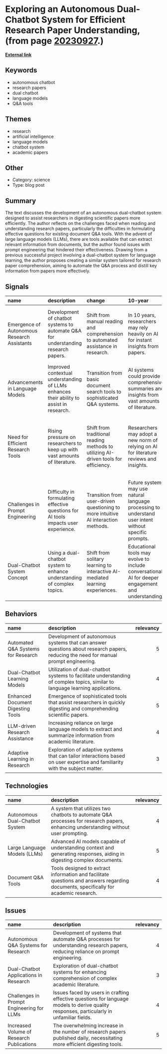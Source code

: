 # __Exploring an Autonomous Dual-Chatbot System for Efficient Research Paper Understanding__, (from page [20230927](https://kghosh.substack.com/p/20230927).)

__[External link](https://towardsdatascience.com/developing-an-autonomous-dual-chatbot-system-for-research-paper-digesting-ea46943e9343)__



## Keywords

* autonomous chatbot
* research papers
* dual chatbot
* language models
* Q&A tools

## Themes

* research
* artificial intelligence
* language models
* chatbot system
* academic papers

## Other

* Category: science
* Type: blog post

## Summary

The text discusses the development of an autonomous dual-chatbot system designed to assist researchers in digesting scientific papers more efficiently. The author reflects on the challenges faced when reading and understanding research papers, particularly the difficulties in formulating effective questions for existing document Q&A tools. With the advent of large language models (LLMs), there are tools available that can extract relevant information from documents, but the author found issues with prompt engineering that hindered their effectiveness. Drawing from a previous successful project involving a dual-chatbot system for language learning, the author proposes creating a similar system tailored for research paper comprehension, aiming to automate the Q&A process and distill key information from papers more effectively.

## Signals

| name                                        | description                                                                             | change                                                                              | 10-year                                                                                                | driving-force                                                                                  |   relevancy |
|:--------------------------------------------|:----------------------------------------------------------------------------------------|:------------------------------------------------------------------------------------|:-------------------------------------------------------------------------------------------------------|:-----------------------------------------------------------------------------------------------|------------:|
| Emergence of Autonomous Research Assistants | Development of chatbot systems to automate Q&A for understanding research papers.       | Shift from manual reading and comprehension to automated assistance in research.    | In 10 years, researchers may rely heavily on AI for instant insights from papers.                      | The increasing volume of published research and the need for efficient information processing. |           5 |
| Advancements in Language Models             | Improved contextual understanding of LLMs enhances their ability to assist in research. | Transition from basic document search tools to sophisticated Q&A systems.           | AI systems could provide comprehensive summaries and insights from vast amounts of literature.         | Continuous improvements in AI and natural language processing technologies.                    |           4 |
| Need for Efficient Research Tools           | Rising pressure on researchers to keep up with vast amounts of literature.              | Shift from traditional reading methods to utilizing AI-driven tools for efficiency. | Researchers may adopt a new norm of relying on AI for literature reviews and insights.                 | The overwhelming volume of research papers published daily necessitates efficient strategies.  |           5 |
| Challenges in Prompt Engineering            | Difficulty in formulating effective questions for AI tools impacts user experience.     | Transition from user-driven questioning to more intuitive AI interaction methods.   | Future systems may use natural language processing to understand user intent without specific prompts. | The quest for user-friendly interfaces that lower the barrier to effective AI use.             |           4 |
| Dual-Chatbot System Concept                 | Using a dual-chatbot system to enhance understanding of complex topics.                 | Shift from solitary learning to interactive AI-mediated learning experiences.       | Educational tools may evolve to include conversational AI for deeper engagement and understanding.     | The desire for innovative learning methods that adapt to user needs and contexts.              |           3 |

## Behaviors

| name                               | description                                                                                                                         |   relevancy |
|:-----------------------------------|:------------------------------------------------------------------------------------------------------------------------------------|------------:|
| Automated Q&A Systems for Research | Development of autonomous systems that can answer questions about research papers, reducing the need for manual prompt engineering. |           5 |
| Dual-Chatbot Learning Models       | Utilization of dual-chatbot systems to facilitate understanding of complex topics, similar to language learning applications.       |           4 |
| Enhanced Document Digesting Tools  | Emergence of sophisticated tools that assist researchers in quickly digesting and comprehending scientific papers.                  |           5 |
| LLM-driven Research Assistance     | Increasing reliance on large language models to extract and summarize information from academic literature.                         |           4 |
| Adaptive Learning in Research      | Exploration of adaptive systems that can tailor interactions based on user expertise and familiarity with the subject matter.       |           3 |

## Technologies

| name                           | description                                                                                                                         |   relevancy |
|:-------------------------------|:------------------------------------------------------------------------------------------------------------------------------------|------------:|
| Autonomous Dual-Chatbot System | A system that utilizes two chatbots to automate Q&A processes for research papers, enhancing understanding without user prompting.  |           4 |
| Large Language Models (LLMs)   | Advanced AI models capable of understanding context and generating responses, aiding in digesting complex documents.                |           5 |
| Document Q&A Tools             | Tools designed to extract information and facilitate questions and answers regarding documents, specifically for academic research. |           4 |

## Issues

| name                                      | description                                                                                                                               |   relevancy |
|:------------------------------------------|:------------------------------------------------------------------------------------------------------------------------------------------|------------:|
| Autonomous Q&A Systems for Research       | Development of systems that automate Q&A processes for understanding research papers, reducing reliance on prompt engineering.            |           4 |
| Dual-Chatbot Applications in Research     | Exploration of dual-chatbot systems for enhancing comprehension of complex academic literature.                                           |           3 |
| Challenges in Prompt Engineering for LLMs | Issues faced by users in crafting effective questions for language models to derive quality responses, particularly in unfamiliar fields. |           4 |
| Increased Volume of Research Publications | The overwhelming increase in the number of research papers published daily, necessitating more efficient digesting tools.                 |           5 |